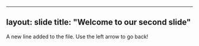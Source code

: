 ---
layout: slide
title: "Welcome to our second slide"
----
A new line added to the file.
Use the left arrow to go back!
